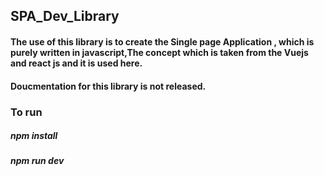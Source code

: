 ## SPA_Dev_Library

#### The use of this library is to create the Single page Application , which is purely written in javascript,The concept which is taken from the Vuejs and react js and it is used here. 

#### Doucmentation for this library is not released.

### To run

##### npm install

##### npm run dev
